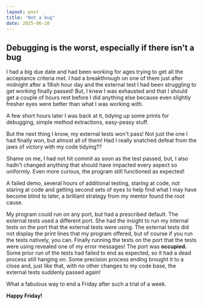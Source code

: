 ```yaml
---
layout: post
title: "Not a bug"
date: 2025-06-20
---
```


## Debugging is the worst, especially if there isn't a bug

I had a big due date and had been working for ages trying to get all the 
acceptance criteria met. I had a breakthrough on one of them just after midnight 
after a 19ish hour day and the external test I had been struggling to get working 
finally passed! But, I knew I was exhausted and that I should get a couple of hours 
rest before I did anything else because even slightly fresher eyes were better 
than what I was working with. 

A few short hours later I was back at it, tidying up some prints for debugging, 
simple method extractions, easy-peasy stuff. 

But the next thing I know, my external tests won't pass! Not just the one I had finally 
won, but almost all of them! Had I really snatched defeat from the jaws of victory with 
my code tidying?? 

Shame on me, I had not hit commit as soon as the test passed, but, I also hadn't changed 
anything that should have impacted every aspect so uniformly. Even more curious, 
the program still functioned as expected!

A failed demo, several hours of additional testing, staring at code, not staring at 
code and getting second sets of eyes to help find what I may have become blind to later, 
a brilliant strategy from my mentor found the root cause. 

My program could run on any port, but had a prescribed default. The external tests 
used a different port. She had the insight to run my internal tests on the port that 
the external tests were using. The external tests did not display the print lines 
that my program offered, but of course if you run the tests natively, you can. 
Finally running the tests on the port that the tests were using revealed one of my 
error messages! The port was **occupied.** Some prior run of the tests had failed 
to end as expected, so it had a dead process still hanging on. 
Some precision process ending brought it to a close and, just like that, with 
no other changes to my code base, the external tests suddenly passed again! 

What a fabulous way to end a Friday after such a trial of a week.


**Happy Friday!**